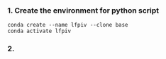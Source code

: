 ### 1. Create the environment for python script

```
conda create --name lfpiv --clone base
conda activate lfpiv
```
### 2. 